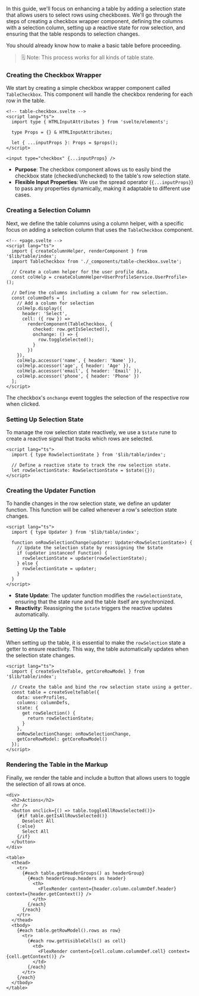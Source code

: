 In this guide, we'll focus on enhancing a table by adding a selection state that
allows users to select rows using checkboxes. We'll go through the steps of
creating a checkbox wrapper component, defining the columns with a selection
column, setting up a reactive state for row selection, and ensuring that the
table responds to selection changes.

You should already know how to make a basic table before proceeding.

> 🗒️ Note: This process works for all kinds of table state.

### Creating the Checkbox Wrapper

We start by creating a simple checkbox wrapper component called `TableCheckbox`.
This component will handle the checkbox rendering for each row in the table.

```svelte
<!-- table-checkbox.svelte -->
<script lang="ts">
  import type { HTMLInputAttributes } from 'svelte/elements';

  type Props = {} & HTMLInputAttributes;

  let { ...inputProps }: Props = $props();
</script>

<input type="checkbox" {...inputProps} />
```

- **Purpose**: The checkbox component allows us to easily bind the checkbox
  state (checked/unchecked) to the table's row selection state.
- **Flexible Input Properties**: We use the spread operator (`{...inputProps}`)
  to pass any properties dynamically, making it adaptable to different use
  cases.

### Creating a Selection Column

Next, we define the table columns using a column helper, with a specific focus
on adding a selection column that uses the `TableCheckbox` component.

```svelte
<!-- +page.svelte -->
<script lang="ts">
  import { createColumnHelper, renderComponent } from '$lib/table/index';
  import TableCheckbox from './_components/table-checkbox.svelte';

  // Create a column helper for the user profile data.
  const colHelp = createColumnHelper<UserProfileService.UserProfile>();

  // Define the columns including a column for row selection.
  const columnDefs = [
    // Add a column for selection
    colHelp.display({
      header: 'Select',
      cell: ({ row }) =>
        renderComponent(TableCheckbox, {
          checked: row.getIsSelected(),
          onchange: () => {
            row.toggleSelected();
          }
        })
    }),
    colHelp.accessor('name', { header: 'Name' }),
    colHelp.accessor('age', { header: 'Age' }),
    colHelp.accessor('email', { header: 'Email' }),
    colHelp.accessor('phone', { header: 'Phone' })
  ];
</script>
```

The checkbox's `onchange` event toggles the selection of the respective row when
clicked.

### Setting Up Selection State

To manage the row selection state reactively, we use a `$state` rune to create a
reactive signal that tracks which rows are selected.

```svelte
<script lang="ts">
  import { type RowSelectionState } from '$lib/table/index';

  // Define a reactive state to track the row selection state.
  let rowSelectionState: RowSelectionState = $state({});
</script>
```

### Creating the Updater Function

To handle changes in the row selection state, we define an updater function.
This function will be called whenever a row's selection state changes.

```svelte
<script lang="ts">
  import { type Updater } from '$lib/table/index';

  function onRowSelectionChange(updater: Updater<RowSelectionState>) {
    // Update the selection state by reassigning the $state
    if (updater instanceof Function) {
      rowSelectionState = updater(rowSelectionState);
    } else {
      rowSelectionState = updater;
    }
  }
</script>
```

- **State Update**: The updater function modifies the `rowSelectionState`,
  ensuring that the state rune and the table itself are synchronized.
- **Reactivity**: Reassigning the `$state` triggers the reactive updates
  automatically.

### Setting Up the Table

When setting up the table, it is essential to make the `rowSelection` state a
getter to ensure reactivity. This way, the table automatically updates when the
selection state changes.

```svelte
<script lang="ts">
  import { createSvelteTable, getCoreRowModel } from '$lib/table/index';

  // Create the table and bind the row selection state using a getter.
  const table = createSvelteTable({
    data: userProfiles,
    columns: columnDefs,
    state: {
      get rowSelection() {
        return rowSelectionState;
      }
    },
    onRowSelectionChange: onRowSelectionChange,
    getCoreRowModel: getCoreRowModel()
  });
</script>
```

### Rendering the Table in the Markup

Finally, we render the table and include a button that allows users to toggle
the selection of all rows at once.

```svelte
<div>
  <h2>Actions</h2>
  <hr />
  <button onclick={() => table.toggleAllRowsSelected()}>
    {#if table.getIsAllRowsSelected()}
      Deselect All
    {:else}
      Select All
    {/if}
  </button>
</div>

<table>
  <thead>
    <tr>
      {#each table.getHeaderGroups() as headerGroup}
        {#each headerGroup.headers as header}
          <th>
            <FlexRender content={header.column.columnDef.header} context={header.getContext()} />
          </th>
        {/each}
      {/each}
    </tr>
  </thead>
  <tbody>
    {#each table.getRowModel().rows as row}
      <tr>
        {#each row.getVisibleCells() as cell}
          <td>
            <FlexRender content={cell.column.columnDef.cell} context={cell.getContext()} />
          </td>
        {/each}
      </tr>
    {/each}
  </tbody>
</table>
```
